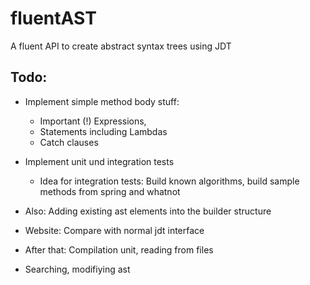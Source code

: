 # fluentAST
A fluent API to create abstract syntax trees using JDT

## Todo: 

- Implement simple method body stuff: 
    - Important (!) Expressions, 
    - Statements including Lambdas
    - Catch clauses
    
- Implement unit und integration tests
    - Idea for integration tests: Build known algorithms, build sample methods from spring and whatnot
    
- Also: Adding existing ast elements into the builder structure

- Website: Compare with normal jdt interface

- After that: Compilation unit, reading from files
- Searching, modifiying ast     